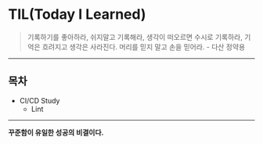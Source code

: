 # TIL(Today I Learned)
> 기록하기를 좋아하라, 쉬지말고 기록해라, 생각이 떠오르면 수시로 기록하라, 기억은 흐려지고 생각은 사라진다. 머리를 믿지 말고 손을 믿어라. - 다산 정약용
---

## 목차
- CI/CD Study
  - Lint
  
  
---
**꾸준함이 유일한 성공의 비결이다.**
